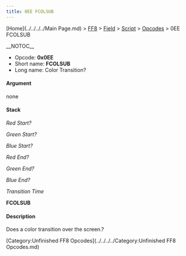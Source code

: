 ```yaml
---
title: 0EE FCOLSUB
---
```


[Home](../../../../Main Page.md) > [FF8](../../../../FF8.md) > [Field](../../../Field.md) > [Script](../../Script.md) > [Opcodes](../Opcodes.md) > 0EE FCOLSUB

\_\_NOTOC\_\_

-   Opcode: **0x0EE**
-   Short name: **FCOLSUB**
-   Long name: Color Transition?

#### Argument

none

#### Stack

  
*Red Start?*

*Green Start?*

*Blue Start?*

*Red End?*

*Green End?*

*Blue End?*

*Transition Time*

**FCOLSUB**

#### Description

Does a color transition over the screen.?

[Category:Unfinished FF8 Opcodes](../../../../Category:Unfinished FF8 Opcodes.md)
